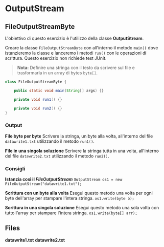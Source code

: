 # OutputStream

## FileOutputStreamByte

L'obiettivo di questo esercizio è l'utilizzo della classe **OutputStream**.

Creare la classe `FileOutputStreamByte` con all'interno il metodo `main()` dove istanzieremo la classe e lanceremo i metodi `run()` con le operazioni di scrittura.
Questo esercizio non richiede test JUnit.

> **Nota:** Definire una stringa con il testo da scrivere sul file e trasformarla in un array di bytes `byte[]`.

```java
class FileOutputStreamByte {

    public static void main(String[] args) {}

    private void run1() {}

    private void run2() {}
}
```

### Output

**File byte per byte**
Scrivere la stringa, un byte alla volta, all'interno del file `datawrite1.txt` utilizzando il metodo `run1()`.

**File in una singola soluzione**
Scrivere la stringa tutta in una volta, all'interno del file `datawrite2.txt` utilizzando il metodo `run2()`.


### Consigli

**Istanzia così il _FileOutputStream_**
`OutputStream os1 = new FileOutputStream("datawrite1.txt");`

**Scrittura con un byte alla volta**
Esegui questo metodo una volta per ogni byte dell'array per stampare l'intera stringa.
`os1.write(byte b);`

**Scrittura in una singola soluzione**
Esegui questo metodo una sola volta con tutto l'array per stampare l'intera stringa.
`os1.write(byte[] arr);`

## Files

**datawrite1.txt**
**datawrite2.txt**
